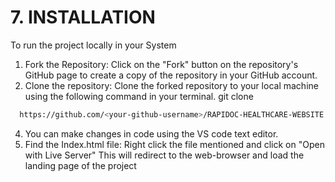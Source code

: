 # **7. INSTALLATION**
To run the project locally in your System
1. Fork the Repository: Click on the "Fork" button on the repository's GitHub page to create a copy of the repository in your GitHub account.
2. Clone the repository: Clone the forked repository to your local machine using the following command in your terminal.
git clone
 ```bash
   https://github.com/<your-github-username>/RAPIDOC-HEALTHCARE-WEBSITE
   ```
4. You can make changes in code using the VS code text editor.
5. Find the Index.html file: Right click the file mentioned and click on "Open with Live Server" This will redirect to the web-browser and load the landing page of the project
